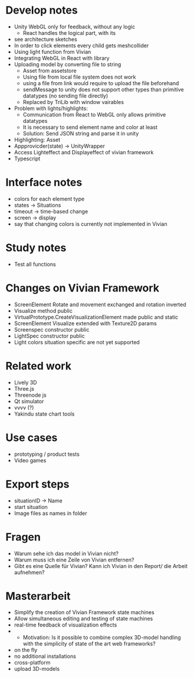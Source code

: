 # Develop notes

- Unity WebGL only for feedback, without any logic 
  - React handles the logical part, with its 
- see architecture sketches
- In order to click elements every child gets meshcollider
- Using light function from Vivian
- Integrating WebGL in React with library
- Uploading model by converting file to string
  - Asset from assetstore
  - Using file from local file system does not work
  - using a file from link would require to upload the file beforehand
  - sendMessage to unity does not support other types than primitive datatypes (no sending file directly) 
  - Replaced by TriLib with window vairables
- Problem with lights/highlights:
  - Communication from React to WebGL only allows primitive datatypes 
  - It is necessary to send element name and color at least
  - Solution: Send JSON string and parse it in unity
- Highlighting: Asset
- Appprovicder(state) -> UnityWrapper
- Access Lighteffect and Displayeffect of vivian framework
- Typescript

# Interface notes

- colors for each element type
- states -> Situations
- timeout -> time-based change
- screen -> display
- say that changing colors is currently not implemented in Vivian


# Study notes
- Test all functions 

# Changes on Vivian Framework
- ScreenElement Rotate and movement exchanged and rotation inverted
- Visualize method public
- VirtualPrototype.CreateVisualizationElement made public and static
- ScreenElement Visualize extended with Texture2D params
- Screenspec constructor public
- LightSpec constructor public
- Light colors situation specific are not yet supported

# Related work
- Lively 3D
- Three.js
- Threenode js
- Qt simulator
- vvvv (?)
- Yakindu state chart tools

# Use cases
- prototyping / product tests
- Video games

# Export steps
- situationID -> Name
- start situation
- Image files as names in folder
  
# Fragen
- Warum sehe ich das model in Vivian nicht?
- Warum muss ich eine Zeile von Vivian entfernen?
- Gibt es eine Quelle für Vivian? Kann ich Vivian in den Report/ die Arbeit aufnehmen?

# Masterarbeit 
- Simplify the creation of Vivian Framework state machines
- Allow simultaneous editing and testing of state machines
- real-time feedback of visualization effects
- - Motivation: Is it possible to combine complex 3D-model handling with the simplicity of state of the art web frameworks?
- on the fly
- no additional installations
- cross-platform
- upload 3D-models